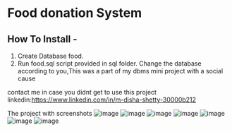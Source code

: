 # Food donation System



How To Install -
---------

1. Create Database food.
2. Run food.sql script provided in sql folder.
Change the database according to you,This was a part of my dbms mini project with a social cause
 
 
contact me in case you didnt get to use this project linkedin:https://www.linkedin.com/in/m-disha-shetty-30000b212

The project with screenshots
![image](https://user-images.githubusercontent.com/83459637/215344864-69fdd930-4dd7-4043-84db-06f12f5b1163.png)
![image](https://user-images.githubusercontent.com/83459637/215345439-8eedc5f1-4861-4e93-9a0a-9e5190464dad.png)
![image](https://user-images.githubusercontent.com/83459637/215345479-728a015a-1a45-4b39-adfc-d1d487a5aba0.png)
![image](https://user-images.githubusercontent.com/83459637/215345517-63c4c219-3468-4a6a-a7b4-81926453a337.png)
![image](https://user-images.githubusercontent.com/83459637/215345561-41fb0b58-d6e1-4912-bcce-287b66917d3a.png)
![image](https://user-images.githubusercontent.com/83459637/215345594-f46d7c6e-e8d7-4dcf-a2a7-27d51d51cca7.png)
![image](https://user-images.githubusercontent.com/83459637/215345606-5eeae542-c662-4fe2-a158-3f646a8c1bcc.png)

